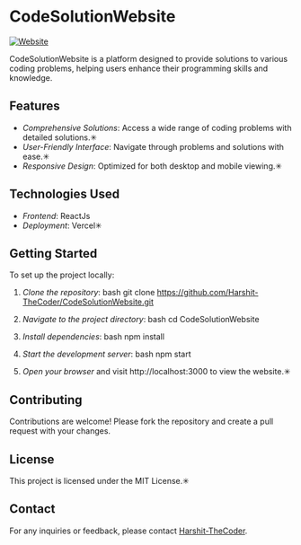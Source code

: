 # CodeSolutionWebsite

[![Website](https://img.shields.io/website?url=https%3A%2F%2Fcode-solution-website.vercel.app)](https://code-solution-website.vercel.app)

CodeSolutionWebsite is a platform designed to provide solutions to various coding problems, helping users enhance their programming skills and knowledge.

## Features

- *Comprehensive Solutions*: Access a wide range of coding problems with detailed solutions.✳
- *User-Friendly Interface*: Navigate through problems and solutions with ease.✳
- *Responsive Design*: Optimized for both desktop and mobile viewing.✳

## Technologies Used

- *Frontend*: ReactJs
- *Deployment*: Vercel✳

## Getting Started

To set up the project locally:

1. *Clone the repository*:
   bash
   git clone https://github.com/Harshit-TheCoder/CodeSolutionWebsite.git
   
2. *Navigate to the project directory*:
   bash
   cd CodeSolutionWebsite
   
3. *Install dependencies*:
   bash
   npm install
   
4. *Start the development server*:
   bash
   npm start
   
5. *Open your browser* and visit http://localhost:3000 to view the website.✳

## Contributing

Contributions are welcome! Please fork the repository and create a pull request with your changes.

## License

This project is licensed under the MIT License.✳

## Contact

For any inquiries or feedback, please contact [Harshit-TheCoder](https://github.com/Harshit-TheCoder).
